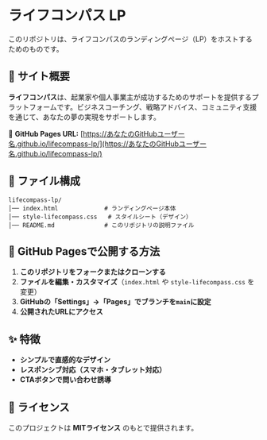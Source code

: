 # ライフコンパス LP

このリポジトリは、ライフコンパスのランディングページ（LP）をホストするためのものです。

## 🔹 サイト概要
**ライフコンパス**は、起業家や個人事業主が成功するためのサポートを提供するプラットフォームです。ビジネスコーチング、戦略アドバイス、コミュニティ支援を通じて、あなたの夢の実現をサポートします。

🔗 **GitHub Pages URL:** [https://あなたのGitHubユーザー名.github.io/lifecompass-lp/](https://あなたのGitHubユーザー名.github.io/lifecompass-lp/)

## 📂 ファイル構成
```
lifecompass-lp/
│── index.html             # ランディングページ本体
│── style-lifecompass.css   # スタイルシート（デザイン）
│── README.md              # このリポジトリの説明ファイル
```

## 🚀 GitHub Pagesで公開する方法
1. **このリポジトリをフォークまたはクローンする**
2. **ファイルを編集・カスタマイズ**（`index.html` や `style-lifecompass.css` を変更）
3. **GitHubの「Settings」→「Pages」でブランチを`main`に設定**
4. **公開されたURLにアクセス**

## ✨ 特徴
- **シンプルで直感的なデザイン**
- **レスポンシブ対応（スマホ・タブレット対応）**
- **CTAボタンで問い合わせ誘導**

## 📌 ライセンス
このプロジェクトは **MITライセンス** のもとで提供されます。
